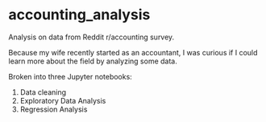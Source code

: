# accounting_analysis
Analysis on data from Reddit r/accounting survey.

Because my wife recently started as an accountant, I was curious if I could learn more about the field by analyzing some data.

Broken into three Jupyter notebooks:
1. Data cleaning
2. Exploratory Data Analysis
3. Regression Analysis
